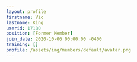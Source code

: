 ```yaml
---
layout: profile
firstname: Vic
lastname: King
userid: 17180
position: [Former Member]
join_date: 2020-10-06 00:00:00 -0400
training: []
profile: /assets/img/members/default/avatar.png
---
```

